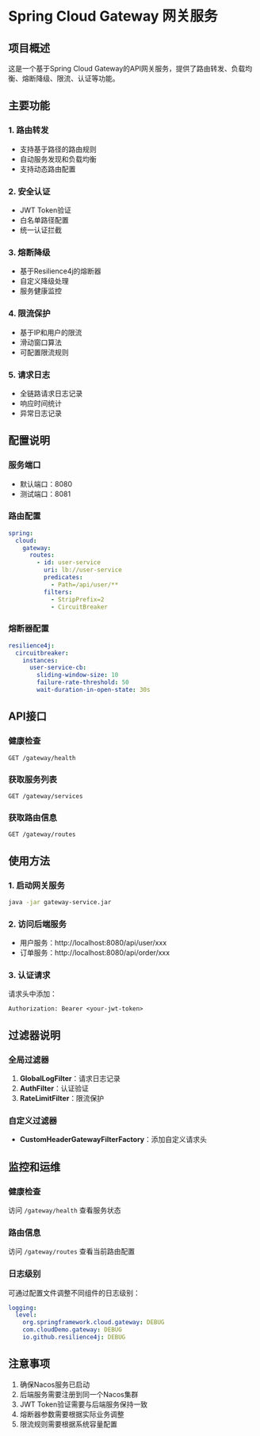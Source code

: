 # Spring Cloud Gateway 网关服务

## 项目概述

这是一个基于Spring Cloud Gateway的API网关服务，提供了路由转发、负载均衡、熔断降级、限流、认证等功能。

## 主要功能

### 1. 路由转发

- 支持基于路径的路由规则
- 自动服务发现和负载均衡
- 支持动态路由配置

### 2. 安全认证

- JWT Token验证
- 白名单路径配置
- 统一认证拦截

### 3. 熔断降级

- 基于Resilience4j的熔断器
- 自定义降级处理
- 服务健康监控

### 4. 限流保护

- 基于IP和用户的限流
- 滑动窗口算法
- 可配置限流规则

### 5. 请求日志

- 全链路请求日志记录
- 响应时间统计
- 异常日志记录

## 配置说明

### 服务端口

- 默认端口：8080
- 测试端口：8081

### 路由配置

```yaml
spring:
  cloud:
    gateway:
      routes:
        - id: user-service
          uri: lb://user-service
          predicates:
            - Path=/api/user/**
          filters:
            - StripPrefix=2
            - CircuitBreaker
```

### 熔断器配置

```yaml
resilience4j:
  circuitbreaker:
    instances:
      user-service-cb:
        sliding-window-size: 10
        failure-rate-threshold: 50
        wait-duration-in-open-state: 30s
```

## API接口

### 健康检查

```
GET /gateway/health
```

### 获取服务列表

```
GET /gateway/services
```

### 获取路由信息

```
GET /gateway/routes
```

## 使用方法

### 1. 启动网关服务

```bash
java -jar gateway-service.jar
```

### 2. 访问后端服务

- 用户服务：http://localhost:8080/api/user/xxx
- 订单服务：http://localhost:8080/api/order/xxx

### 3. 认证请求

请求头中添加：

```
Authorization: Bearer <your-jwt-token>
```

## 过滤器说明

### 全局过滤器

1. **GlobalLogFilter**：请求日志记录
2. **AuthFilter**：认证验证
3. **RateLimitFilter**：限流保护

### 自定义过滤器

- **CustomHeaderGatewayFilterFactory**：添加自定义请求头

## 监控和运维

### 健康检查

访问 `/gateway/health` 查看服务状态

### 路由信息

访问 `/gateway/routes` 查看当前路由配置

### 日志级别

可通过配置文件调整不同组件的日志级别：

```yaml
logging:
  level:
    org.springframework.cloud.gateway: DEBUG
    com.cloudDemo.gateway: DEBUG
    io.github.resilience4j: DEBUG
```

## 注意事项

1. 确保Nacos服务已启动
2. 后端服务需要注册到同一个Nacos集群
3. JWT Token验证需要与后端服务保持一致
4. 熔断器参数需要根据实际业务调整
5. 限流规则需要根据系统容量配置
